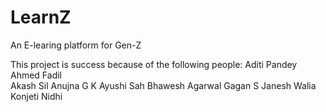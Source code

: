 # LearnZ 
An E-learing platform for Gen-Z


This project is success because of the following people:
Aditi Pandey<br>
Ahmed Fadil<br>
Akash Sil
Anujna G K
Ayushi Sah
Bhawesh Agarwal
Gagan S
Janesh Walia
Konjeti Nidhi

